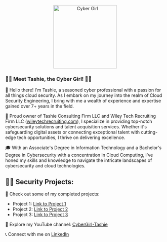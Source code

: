 <!-- Cyber Girl GitHub Profile -->
<p align="center">
  <img src="https://1drv.ms/i/c/c722192d13732f6b/ERHmwwNErsNPkQ8JmDqmiXIBlgg-zuwTnzJrt9Id7jDnoA?e=uSvArp" alt="Cyber Girl" width="200"/>
</p>

### 👩‍💻 Meet Tashie, the Cyber Girl! 👩‍💻

👋 Hello there! I'm Tashie, a seasoned cyber professional with a passion for all things cloud security. As I embark on my journey into the realm of Cloud Security Engineering, I bring with me a wealth of experience and expertise gained over 7+ years in the field.

💼 Proud owner of Tashie Consulting Firm LLC and Wiley Tech Recruiting Firm LLC ([wileytechrecruiting.com](https://www.wileytechrecruiting.com)), I specialize in providing top-notch cybersecurity solutions and talent acquisition services. Whether it's safeguarding digital assets or connecting exceptional talent with cutting-edge tech opportunities, I thrive on delivering excellence.

🎓 With an Associate's Degree in Information Technology and a Bachelor's Degree in Cybersecurity with a concentration in Cloud Computing, I've honed my skills and knowledge to navigate the intricate landscapes of cybersecurity and cloud technologies.

<h2>👨‍💻 Security Projects:</h2>

📂 Check out some of my completed projects:
- Project 1: [Link to Project 1](https://github.com/TechGirl-Tashie/Project1)
- Project 2: [Link to Project 2](https://github.com/TechGirl-Tashie/Project2)
- Project 3: [Link to Project 3](https://github.com/TechGirl-Tashie/Project3)

🎥 Explore my YouTube channel: [CyberGirl-Tashie](https://www.youtube.com/@CyberGirl-Tashie-)

📞 Connect with me on [LinkedIn](https://www.linkedin.com/in/tashiewiley)  

